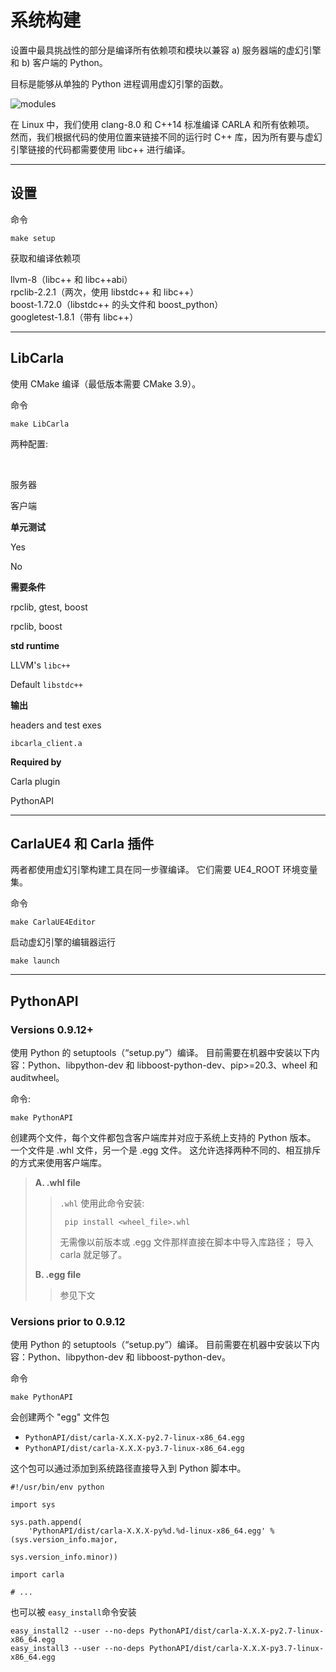 

系统构建
====

设置中最具挑战性的部分是编译所有依赖项和模块以兼容 a) 服务器端的虚幻引擎和 b) 客户端的 Python。

目标是能够从单独的 Python 进程调用虚幻引擎的函数。

![modules](/img/build_modules.jpg)

在 Linux 中，我们使用 clang-8.0 和 C++14 标准编译 CARLA 和所有依赖项。 然而，我们根据代码的使用位置来链接不同的运行时 C++ 库，因为所有要与虚幻引擎链接的代码都需要使用 libc++ 进行编译。

* * *

设置
--

命令

    make setup
    

获取和编译依赖项

llvm-8（libc++ 和 libc++abi）  
rpclib-2.2.1（两次，使用 libstdc++ 和 libc++）  
boost-1.72.0（libstdc++ 的头文件和 boost\_python）  
googletest-1.8.1（带有 libc++）

* * *

LibCarla
--------

使用 CMake 编译（最低版本需要 CMake 3.9）。

命令

    make LibCarla
    

两种配置:

 

服务器

客户端

**单元测试**

Yes

No

**需要条件**

rpclib, gtest, boost

rpclib, boost

**std runtime**

LLVM's `libc++`

Default `libstdc++`

**输出**

headers and test exes

`ibcarla_client.a`

**Required by**

Carla plugin

PythonAPI

* * *

CarlaUE4 和 Carla 插件
-------------------

两者都使用虚幻引擎构建工具在同一步骤编译。 它们需要 UE4\_ROOT 环境变量集。

命令

    make CarlaUE4Editor
    

启动虚幻引擎的编辑器运行

    make launch
    

* * *

PythonAPI
---------

### Versions 0.9.12+

使用 Python 的 setuptools（“setup.py”）编译。 目前需要在机器中安装以下内容：Python、libpython-dev 和 libboost-python-dev、pip>=20.3、wheel 和 auditwheel。

命令:

    make PythonAPI
    

创建两个文件，每个文件都包含客户端库并对应于系统上支持的 Python 版本。 一个文件是 .whl 文件，另一个是 .egg 文件。 这允许选择两种不同的、相互排斥的方式来使用客户端库。

> **A. .whl file**
> 
> > `.whl` 使用此命令安装:
> > 
> >      pip install <wheel_file>.whl
> >     
> > 
> > 无需像以前版本或 .egg 文件那样直接在脚本中导入库路径； 导入 carla 就足够了。
> 
> **B. .egg file**
> 
> > 参见下文

### Versions prior to 0.9.12

使用 Python 的 setuptools（“setup.py”）编译。 目前需要在机器中安装以下内容：Python、libpython-dev 和 libboost-python-dev。

命令

    make PythonAPI
    

会创建两个 "egg" 文件包

*   `PythonAPI/dist/carla-X.X.X-py2.7-linux-x86_64.egg`
*   `PythonAPI/dist/carla-X.X.X-py3.7-linux-x86_64.egg`

这个包可以通过添加到系统路径直接导入到 Python 脚本中。

    #!/usr/bin/env python
    
    import sys
    
    sys.path.append(
        'PythonAPI/dist/carla-X.X.X-py%d.%d-linux-x86_64.egg' % (sys.version_info.major,
                                                                 sys.version_info.minor))
    
    import carla
    
    # ...
    

也可以被 `easy_install`命令安装

    easy_install2 --user --no-deps PythonAPI/dist/carla-X.X.X-py2.7-linux-x86_64.egg
    easy_install3 --user --no-deps PythonAPI/dist/carla-X.X.X-py3.7-linux-x86_64.egg


